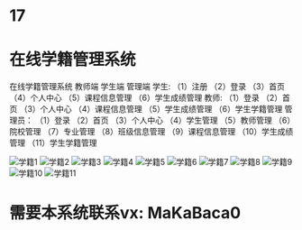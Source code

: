 # 17
# 在线学籍管理系统
在线学籍管理系统  教师端 学生端 管理端
学生: （1）注册 （2）登录 （3）首页 （4）个人中心 （5）课程信息管理 （6）学生成绩管理 
教师: （1）登录 （2）首页 （3）个人中心 （4）课程信息管理 （5）学生成绩管理 （6）学生学籍管理 
管理员： （1）登录 （2）首页 （3）个人中心 （4）学生管理 （5）教师管理 （6）院校管理 （7）专业管理 （8）班级信息管理 （9）课程信息管理 （10）学生成绩管理 （11）学生学籍管理

![学籍1](https://github.com/MaCa-BaKa/zaixianxuejiguanlixitong/assets/102128690/ee638355-00fc-43c4-bbe1-0b00b26dcccf)
![学籍2](https://github.com/MaCa-BaKa/zaixianxuejiguanlixitong/assets/102128690/cce07401-a6e0-4a73-90a9-eac9cfad0117)
![学籍3](https://github.com/MaCa-BaKa/zaixianxuejiguanlixitong/assets/102128690/545ba734-76de-44f9-a290-210f021c1c93)
![学籍4](https://github.com/MaCa-BaKa/zaixianxuejiguanlixitong/assets/102128690/baf40200-8b78-456a-b97b-23ab86f2c50d)
![学籍5](https://github.com/MaCa-BaKa/zaixianxuejiguanlixitong/assets/102128690/a7130c6d-262f-487e-8305-d5d6433c343a)
![学籍6](https://github.com/MaCa-BaKa/zaixianxuejiguanlixitong/assets/102128690/4eada4b6-f9b5-43e9-8965-88cd51438b55)
![学籍7](https://github.com/MaCa-BaKa/zaixianxuejiguanlixitong/assets/102128690/9827bb23-ec97-4d50-a657-58113faf4b50)
![学籍8](https://github.com/MaCa-BaKa/zaixianxuejiguanlixitong/assets/102128690/c062c3ed-cd3e-414e-87c6-acc0e2bef5af)
![学籍9](https://github.com/MaCa-BaKa/zaixianxuejiguanlixitong/assets/102128690/ff8d24bd-4fb9-4767-86bc-4bb7469ab674)
![学籍10](https://github.com/MaCa-BaKa/zaixianxuejiguanlixitong/assets/102128690/7b2d4606-fc92-4d3f-8fe2-ce597f952905)
![学籍11](https://github.com/MaCa-BaKa/zaixianxuejiguanlixitong/assets/102128690/faa99e04-b537-4f7f-8352-c91d082bcf3f)





# 需要本系统联系vx: MaKaBaca0
